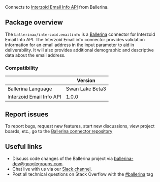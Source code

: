 Connects to [Interzoid Email Info API](https://interzoid.com/services/getemailinfo) from Ballerina.

## Package overview

The `ballerinax/interzoid.emailinfo` is a [Ballerina](https://ballerina.io/) connector for Interzoid Email Info API. The Interzoid Email info connector provides validation information for an email address in the input parameter to aid in deliverability. It will also provides additional demographic and descriptive data about the email address.

### Compatibility
|                             | Version                   |
|-----------------------------|---------------------------|
| Ballerina Language          | Swan Lake Beta3           |
| Interzoid Email Info API    | 1.0.0                     |

## Report issues
To report bugs, request new features, start new discussions, view project boards, etc., go to the [Ballerina connector repository](https://github.com/ballerina-platform/ballerinax-openapi-connectors)

## Useful links
- Discuss code changes of the Ballerina project via [ballerina-dev@googlegroups.com](mailto:ballerina-dev@googlegroups.com).
- Chat live with us via our [Slack channel](https://ballerina.io/community/slack/).
- Post all technical questions on Stack Overflow with the [#ballerina](https://stackoverflow.com/questions/tagged/ballerina) tag